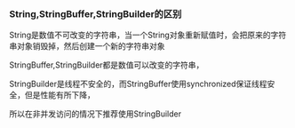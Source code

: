 ### String,StringBuffer,StringBuilder的区别

String是数值不可改变的字符串，当一个String对象重新赋值时，会把原来的字符串对象销毁掉，然后创建一个新的字符串对象

StringBuffer,StringBuilder都是数值可以改变的字符串，

StringBuilder是线程不安全的，而StringBuffer使用synchronized保证线程安全，但是性能有所下降，

所以在非并发访问的情况下推荐使用StringBuilder